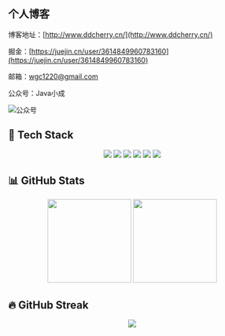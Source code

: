 ## 个人博客

博客地址：[http://www.ddcherry.cn/](http://www.ddcherry.cn/)

掘金：[https://juejin.cn/user/3614849960783160](https://juejin.cn/user/3614849960783160)

邮箱：wgc1220@gmail.com

公众号：Java小成

![公众号](http://img.ddcherry.cn/2025/02/22/qrcode_for_java_xiaocheng.jpg)

## 🔧 Tech Stack

<div align="center">
  <img src="https://img.shields.io/badge/Java-ED8B00?style=for-the-badge&logo=java&logoColor=white"/>
  <img src="https://img.shields.io/badge/SpringBoot-6DB33F?style=for-the-badge&logo=springboot&logoColor=white"/>
  <img src="https://img.shields.io/badge/MyBatis-5B8CFF?style=for-the-badge&logoColor=white"/>
  <img src="https://img.shields.io/badge/NestJS-E0234E?style=for-the-badge&logo=nestjs&logoColor=white"/>
  <img src="https://img.shields.io/badge/MySQL-4479A1?style=for-the-badge&logo=mysql&logoColor=white"/>
  <img src="https://img.shields.io/badge/Vue.js-42b883?style=for-the-badge&logo=vue.js&logoColor=white"/>
</div>

## 📊 GitHub Stats

<div align="center">
  <img height="170" src="https://github-readme-stats.vercel.app/api?username=wanggch&show_icons=true&theme=tokyonight&hide_border=true" />
  <img height="170" src="https://github-readme-stats.vercel.app/api/top-langs/?username=wanggch&layout=compact&theme=tokyonight&hide_border=true" />
</div>

## 🔥 GitHub Streak

<p align="center">
  <img src="https://streak-stats.demolab.com?user=wanggch&theme=tokyonight&hide_border=true" />
</p>
